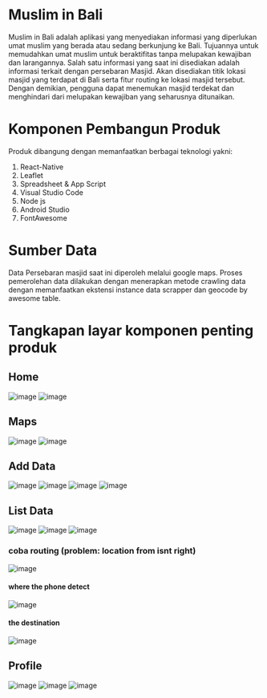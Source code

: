 # Muslim in Bali
Muslim in Bali adalah aplikasi yang menyediakan informasi yang diperlukan umat muslim yang berada atau sedang berkunjung ke Bali. Tujuannya untuk memudahkan umat muslim untuk beraktifitas tanpa melupakan kewajiban dan larangannya. Salah satu informasi yang saat ini disediakan adalah informasi terkait dengan persebaran Masjid. Akan disediakan titik lokasi masjid yang terdapat di Bali serta fitur routing ke lokasi masjid tersebut. Dengan demikian, pengguna dapat menemukan masjid terdekat dan menghindari dari melupakan kewajiban yang seharusnya ditunaikan.

# Komponen Pembangun Produk
Produk dibangung dengan memanfaatkan berbagai teknologi yakni:
1. React-Native
2. Leaflet
3. Spreadsheet & App Script
4. Visual Studio Code
5. Node js
6. Android Studio
7. FontAwesome

# Sumber Data
Data Persebaran masjid saat ini diperoleh melalui google maps. Proses pemerolehan data dilakukan dengan menerapkan metode crawling data dengan memanfaatkan ekstensi instance data scrapper dan geocode by awesome table.

# Tangkapan layar komponen penting produk
## Home
![image](https://github.com/elyueich/PGPBLResponsi/assets/142762429/fd1d9e1b-5e32-45d0-b444-755986db0268)
![image](https://github.com/elyueich/PGPBLResponsi/assets/142762429/9e147e42-1a99-49f9-be39-8fa9c9ab7687)

## Maps
![image](https://github.com/elyueich/PGPBLResponsi/assets/142762429/29bac568-5221-4828-badf-a979289cdc99)
![image](https://github.com/elyueich/PGPBLResponsi/assets/142762429/d6ebeea6-c8f7-41a0-8966-d434adc8deab)


## Add Data
![image](https://github.com/elyueich/PGPBLResponsi/assets/142762429/3791406f-2d16-4436-883a-8cdcdf05c93b)
![image](https://github.com/elyueich/PGPBLResponsi/assets/142762429/66a7f51f-3c36-4beb-8476-0c004e77ff63)
![image](https://github.com/elyueich/PGPBLResponsi/assets/142762429/57cc1c1b-8773-4c85-9cc8-27871b097b4f)
![image](https://github.com/elyueich/PGPBLResponsi/assets/142762429/3ffbfe2d-ec53-4f68-9c35-ca6e45f7dc55)

## List Data
![image](https://github.com/elyueich/PGPBLResponsi/assets/142762429/7e03d0a2-b75d-45a5-b004-459e905b3f53)
![image](https://github.com/elyueich/PGPBLResponsi/assets/142762429/8559ae8c-0325-4afc-b304-daf3d172e287)
![image](https://github.com/elyueich/PGPBLResponsi/assets/142762429/834f54a3-1de7-42a5-aeb0-cd53e2de12af)

### coba routing (problem: location from isnt right)
![image](https://github.com/elyueich/PGPBLResponsi/assets/142762429/4bf50098-e64a-4a56-a3f3-ad4759623a7d)
#### where the phone detect
![image](https://github.com/elyueich/PGPBLResponsi/assets/142762429/8b6b4083-b1c7-43a8-8ba7-dbf331fd33aa)
#### the destination
![image](https://github.com/elyueich/PGPBLResponsi/assets/142762429/c54672f6-5e5c-42ac-8cbf-05c1515853f8)

## Profile
![image](https://github.com/elyueich/PGPBLResponsi/assets/142762429/043b31ab-b543-405c-90b1-4c865e739cd3)
![image](https://github.com/elyueich/PGPBLResponsi/assets/142762429/b719d651-d472-4877-af66-5b86e6aaafca)
![image](https://github.com/elyueich/PGPBLResponsi/assets/142762429/3fbdcba0-2c9f-4d42-8cb8-7764cd46a3b5)















